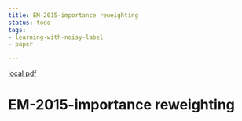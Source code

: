 ```yaml
---
title: EM-2015-importance reweighting
status: todo
tags:
- learning-with-noisy-label
- paper

---
```


[local pdf](../../../pdfs/EM-2015-importance%20reweighting.pdf)

# EM-2015-importance reweighting
